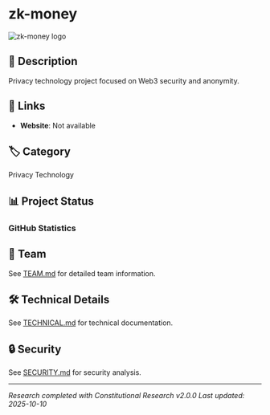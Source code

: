 # zk-money

![zk-money logo](https://raw.githubusercontent.com/M0nkeyFl0wer/web3-privacy-ethereum-cypherpunk-research/master/deliverables/zk-money/media/aztec-logo.png)


## 📝 Description
Privacy technology project focused on Web3 security and anonymity.

## 🔗 Links
- **Website**: Not available


## 🏷️ Category
Privacy Technology

## 📊 Project Status

### GitHub Statistics




## 👥 Team
See [TEAM.md](reports/TEAM.md) for detailed team information.

## 🛠️ Technical Details
See [TECHNICAL.md](reports/technical_analysis.md) for technical documentation.

## 🔒 Security
See [SECURITY.md](reports/SECURITY.md) for security analysis.

---
*Research completed with Constitutional Research v2.0.0*
*Last updated: 2025-10-10*
